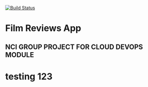 [![Build Status](https://app.travis-ci.com/CloudDevopsProject/FilmReviewsApp.svg?branch=main)](https://app.travis-ci.com/CloudDevopsProject/FilmReviewsApp)
# Film Reviews App #
## NCI GROUP PROJECT FOR CLOUD DEVOPS MODULE ##
# testing 123
